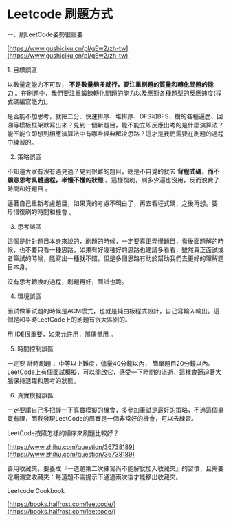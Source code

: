 # Leetcode 刷題方式

一、刷LeetCode姿勢很重要

[https://www.gushiciku.cn/pl/gEw2/zh-tw](https://www.gushiciku.cn/pl/gEw2/zh-tw)

1. 目標誤區

以數量定能力不可取， **不是數量夠多就行，要注重刷題的質量和轉化問題的能力** 。在刷題中，我們要注重鍛鍊轉化問題的能力以及應對各種題型的反應速度(程式碼編寫能力)。

是否能不加思考，就把二分、快速排序、堆排序、DFS和BFS、樹的各種遍歷、回溯等模板框架默寫出來？見到一個新題目，能不能立即反應出考的是什麼演算法？能不能立即想到相應演算法中有哪些經典解決思路？這才是我們需要在刷題的過程中練習的。

2. 策略誤區

不知道大家有沒有遇見過？見到很難的題目，總是不自覺的就去 **背程式碼，而不願意思考具體過程，半懂不懂的狀態** 。這樣復刷，刷多少遍也沒用，反而浪費了時間和好題目 。

逼著自己重新考慮題目，如果真的考慮不明白了，再去看程式碼，之後再想。要 珍惜復刷的時間和機會 。

3. 思考誤區

這個是針對題目本身來說的，刷題的時候，一定要真正弄懂題目，看後面題解的時候，也不要只看一種思路，如果有好幾種好的思路也建議多看看，雖然真正面試或者筆試的時候，能寫出一種就不錯，但是多個思路有助於幫助我們去更好的理解題目本身。

沒有思考轉換的過程，刷題再好，面試也跪。

4. 環境誤區

面試做筆試題的時候是ACM模式，也就是純白板程式設計，自己寫輸入輸出。這個是和平時LeetCode上的刷題有很大區別的。

用 IDE很重要，如果允許用，那儘量用 。

5. 時間控制誤區

一定要 計時刷題 ，中等以上難度，儘量40分鐘以內， 簡單題目20分鐘以內。LeetCode上有個面試模擬，可以開啟它，感受一下時間的流逝，這樣會逼迫著大腦保持活躍和思考的狀態。

6. 真實模擬誤區

一定要讓自己多把握一下真實模擬的機會，多參加筆試是最好的策略，不過這個畢竟有限，而我發現LeetCode的周賽是一個非常好的機會，可以去練習。

LeetCode按照怎樣的順序來刷題比較好？

[https://www.zhihu.com/question/36738189](https://www.zhihu.com/question/36738189)

善用收藏夾，要養成『一道題第二次練習尚不能解就加入收藏夾』的習慣，且需要定期清空收藏夾：每道題不需提示下通過兩次後才能移出收藏夾。

Leetcode Cookbook

[https://books.halfrost.com/leetcode/](https://books.halfrost.com/leetcode/)